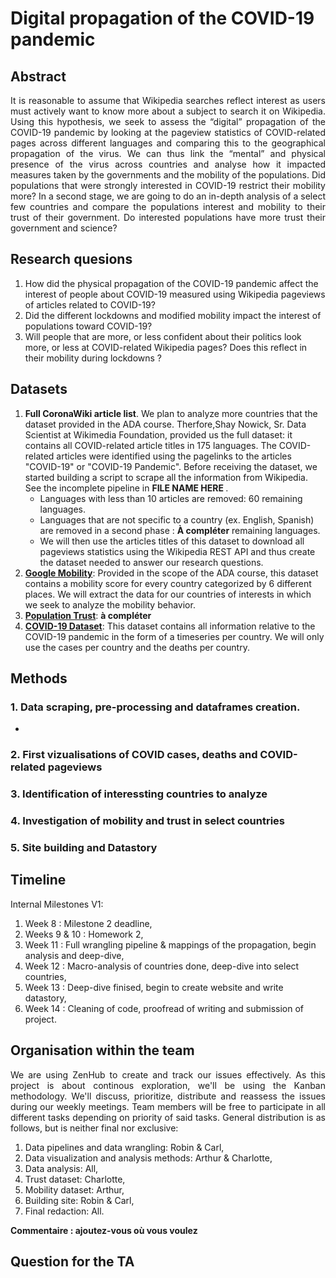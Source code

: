 # Digital propagation of the COVID-19 pandemic

## Abstract 
<p align="justify">
It is reasonable to assume that Wikipedia searches reflect interest as users must actively want to know more about a subject to search it on Wikipedia. Using this hypothesis, we seek to assess the “digital” propagation of the COVID-19 pandemic by looking at the pageview statistics of COVID-related pages across different languages and comparing this to the geographical propagation of the virus. We can thus link the “mental” and physical presence of the virus across countries and analyse how it impacted measures taken by the governments and the mobility of the populations.  Did populations that were strongly interested in COVID-19 restrict their mobility more? In a second stage, we are going to do an in-depth analysis of a select few countries and compare the populations interest and mobility to their trust of their government. Do interested populations have more trust their government and science? 
</p>

## Research quesions

1. How did the physical propagation of the COVID-19 pandemic affect the interest of people about COVID-19 measured using Wikipedia pageviews of articles related to COVID-19?
2. Did the different lockdowns and modified mobility impact the interest of populations toward COVID-19? 
3. Will people that are more, or less confident about their politics look more, or less at COVID-related Wikipedia pages? Does this reflect in their mobility during lockdowns ?

## Datasets
<p align="justify">
<ol>
<li><strong>Full CoronaWiki article list</strong>. We plan to analyze more countries that the dataset provided in the ADA course. Therfore,Shay Nowick, Sr. Data Scientist at Wikimedia Foundation, provided us the full dataset: it contains all COVID-related article titles in 175 languages. The COVID-related articles were identified using the pagelinks to the articles "COVID-19" or "COVID-19 Pandemic". Before receiving the dataset, we started building a script to scrape all the information from Wikipedia. See the incomplete pipeline in <strong> FILE NAME HERE </strong>.
<ul>
    <li>Languages with less than 10 articles are removed: 60 remaining languages.</li>
    <li>Languages that are not specific to a country (ex. English, Spanish) are removed in a second phase : <strong>À compléter</strong> remaining languages.</li>
    <li>We will then use the articles titles of this dataset to download all pageviews statistics using the Wikipedia REST API and thus create the dataset needed to answer our research questions.</li>
</ul></li>
<li><a href="https://www.google.com/covid19/mobility/"><strong>Google Mobility</strong></a>: Provided in the scope of the ADA course, this dataset contains a mobility score for every country categorized by 6 different places. We will extract the data for our countries of interests in which we seek to analyze the mobility behavior.</li>
<li><a href="https://ourworldindata.org/trust"><strong>Population Trust</strong></a>: <strong>à compléter</strong></li>
<li><a href="https://ourworldindata.org/explorers/coronavirus-data-explorer"><strong>COVID-19 Dataset</strong></a>: This dataset contains all information relative to the COVID-19 pandemic in the form of a timeseries per country. We will only use the cases per country and the deaths per country.</li>
</ol>
</p>

## Methods
### 1. Data scraping, pre-processing and dataframes creation.
- 
### 2. First vizualisations of COVID cases, deaths and COVID-related pageviews

### 3. Identification of interessting countries to analyze

### 4. Investigation of mobility and trust in select countries

### 5. Site building and Datastory 

## Timeline
Internal Milestones V1:
1. Week 8 : Milestone 2 deadline,
2. Weeks 9 & 10 : Homework 2,
3. Week 11 : Full wrangling pipeline & mappings of the propagation, begin analysis and deep-dive,
4. Week 12 : Macro-analysis of countries done, deep-dive into select countries,
5. Week 13 : Deep-dive finised, begin to create website and write datastory,
6. Week 14 : Cleaning of code, proofread of writing and submission of project.

## Organisation within the team
<p align="justify">
We are using ZenHub to create and track our issues effectively. As this project is about continous exploration, we'll be using the Kanban methodology. We'll discuss, prioritize, distribute and reassess the issues during our weekly meetings.
Team members will be free to participate in all different tasks depending on priority of said tasks. General distribution is as follows, but is neither final nor exclusive:
<ol>
  <li>Data pipelines and data wrangling: Robin & Carl,</li>
  <li>Data visualization and analysis methods: Arthur & Charlotte,</li>
  <li>Data analysis: All,</li>
  <li>Trust dataset: Charlotte,</li>
  <li>Mobility dataset: Arthur,</li>
  <li>Building site: Robin & Carl,</li>
  <li>Final redaction: All.</li>
</ol>
<strong>Commentaire : ajoutez-vous où vous voulez</strong>
</p>

## Question for the TA
